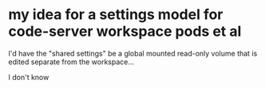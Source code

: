 # my idea for a settings model for code-server workspace pods et al

I'd have the "shared settings" be a global mounted read-only volume that is edited separate from the workspace...

I don't know
